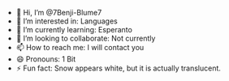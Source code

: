 - 👋 Hi, I’m @7Benji-Blume7
- 👀 I’m interested in: Languages
- 🌱 I’m currently learning: Esperanto
- 💞️ I’m looking to collaborate: Not currently
- 📫 How to reach me: I will contact you
- 😄 Pronouns: 1 Bit
- ⚡ Fun fact: Snow appears white, but it is actually translucent.

<!---
7Benji-Blume7/7Benji-Blume7 is a ✨ special ✨ repository because its `README.md` (this file) appears on your GitHub profile.
You can click the Preview link to take a look at your changes.
--->
